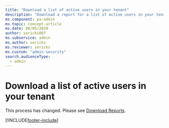 ```yaml
---
title: "Download a list of active users in your tenant"
description: "Download a report for a list of active users in your tenant."
ms.component: pa-admin
ms.topic: concept-article
ms.date: 08/05/2020
author: sericks007
ms.subservice: admin
ms.author: sericks
ms.reviewer: sericks
ms.custom: "admin-security"
search.audienceType: 
  - admin
---
```


# Download a list of active users in your tenant

This process has changed. Please see [Download Reports](analytics-common-data-service.md#download-reports).


[!INCLUDE[footer-include](../includes/footer-banner.md)]
